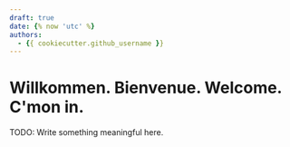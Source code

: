 ```yaml
---
draft: true 
date: {% now 'utc' %}
authors:
  - {{ cookiecutter.github_username }} 
---
```

# Willkommen. Bienvenue. Welcome. C'mon in.

TODO: Write something meaningful here.
